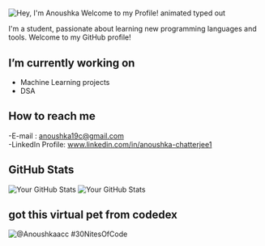 #
<img src="https://readme-typing-svg.demolab.com?font=Operator+Mono&size=37&duration=2800&pause=2000&color=FAFAFA&center=true&vCenter=true&width=940&height=50&lines=Hello%2C+ my+name+is+Anoushka+Chatterjee!" align="middle" alt="Hey, I'm Anoushka Welcome to my Profile! animated typed out">

I'm a student, passionate about learning new programming languages and tools. Welcome to my GitHub profile!

##  I’m currently working on

- Machine Learning projects
- DSA

## How to reach me

-E-mail : anoushka19c@gmail.com\
-LinkedIn Profile: www.linkedin.com/in/anoushka-chatterjee1

##  GitHub Stats

![Your GitHub Stats](https://github-readme-activity-graph.vercel.app/graph?username=anoushkaacc&radius=16&theme=github-dark&area=true&order=5&hide_border=true)
![Your GitHub Stats](https://github-readme-stats.vercel.app/api?username=anoushkaacc&show_icons=true&theme=radical)

## got this virtual pet from codedex
  ![@Anoushkaacc #30NitesOfCode](https://www.codedex.io/api/petStatus?user=Anoushkaacc)
